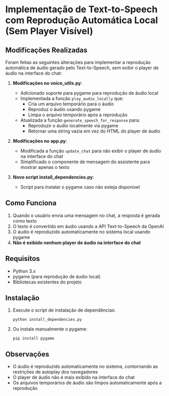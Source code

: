# Implementação de Text-to-Speech com Reprodução Automática Local (Sem Player Visível)

## Modificações Realizadas

Foram feitas as seguintes alterações para implementar a reprodução automática de áudio gerado pelo Text-to-Speech, sem exibir o player de áudio na interface do chat:

1. **Modificações no voice_utils.py**:
   - Adicionado suporte para pygame para reprodução de áudio local
   - Implementada a função `play_audio_locally` que:
     - Cria um arquivo temporário para o áudio
     - Reproduz o áudio usando pygame
     - Limpa o arquivo temporário após a reprodução
   - Atualizada a função `generate_speech_for_response` para:
     - Reproduzir o áudio localmente via pygame
     - Retornar uma string vazia em vez do HTML do player de áudio

2. **Modificações no app.py**:
   - Modificada a função `update_chat` para não exibir o player de áudio na interface do chat
   - Simplificado o componente de mensagem do assistente para mostrar apenas o texto

3. **Novo script install_dependencies.py**:
   - Script para instalar o pygame caso não esteja disponível

## Como Funciona

1. Quando o usuário envia uma mensagem no chat, a resposta é gerada como texto
2. O texto é convertido em áudio usando a API Text-to-Speech da OpenAI
3. O áudio é reproduzido automaticamente no sistema local usando pygame
4. **Não é exibido nenhum player de áudio na interface do chat**

## Requisitos

- Python 3.x
- pygame (para reprodução de áudio local)
- Bibliotecas existentes do projeto

## Instalação

1. Execute o script de instalação de dependências:
   ```
   python install_dependencies.py
   ```

2. Ou instale manualmente o pygame:
   ```
   pip install pygame
   ```

## Observações

- O áudio é reproduzido automaticamente no sistema, contornando as restrições de autoplay dos navegadores
- O player de áudio não é mais exibido na interface do chat
- Os arquivos temporários de áudio são limpos automaticamente após a reprodução
